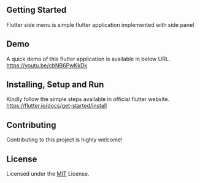 ## Getting Started
Flutter side menu is simple flutter application implemented with side panel

## Demo
A quick demo of this flutter application is available in below URL.
https://youtu.be/cbNB6PwKkDk

## Installing, Setup and Run
Kindly follow the simple steps available in official flutter website.
https://flutter.io/docs/get-started/install

## Contributing
Contributing to this project is highly welcome!

## License
Licensed under the [MIT](LICENSE) License.
